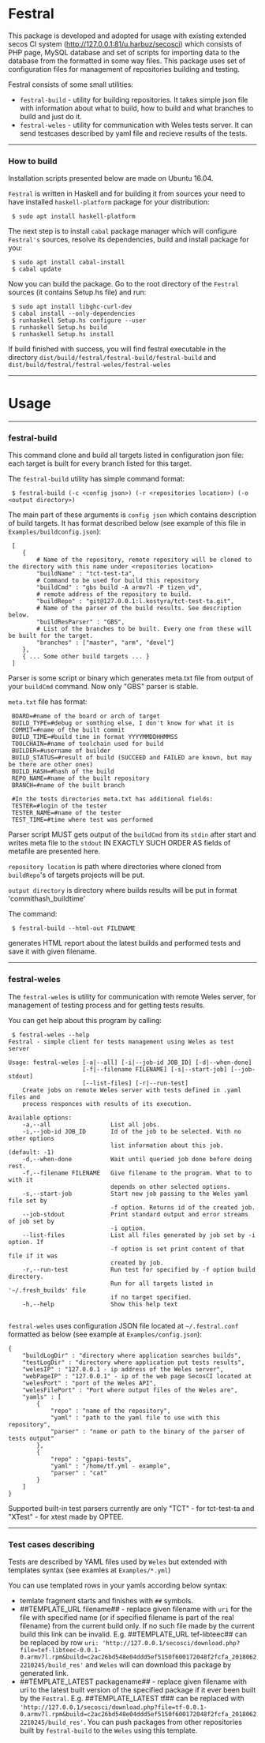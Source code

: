 # Festral 

This package is developed and adopted for usage with existing extended secos CI system (http://127.0.0.1:81/u.harbuz/secosci) which consists of PHP page, MySQL database and set of scripts for importing
data to the database from the formatted in some way files. This package uses set of configuration files for management of repositories building and testing.

Festral consists of some small utilities:

* `festral-build` - utility for building repositories. It takes simple json file with information about what to build, how to build and what branches to build and just do it.
* `festral-weles` - utility for communication with Weles tests server. It can send testcases described by yaml file and recieve results of the tests.

----------
### How to build
Installation scripts presented below are made on Ubuntu 16.04.

`Festral` is written in Haskell and for building it from sources your need to have installed `haskell-platform` package for your distribution:

```
 $ sudo apt install haskell-platform
```

The next step is to install `cabal` package manager which will configure `Festral's` sources, resolve its dependencies, build and install package for you:

``` 
 $ sudo apt install cabal-install
 $ cabal update
 ```

Now you can build the package. Go to the root directory of the `Festral` sources (it contains Setup.hs file) and run:

```
 $ sudo apt install libghc-curl-dev
 $ cabal install --only-dependencies
 $ runhaskell Setup.hs configure --user
 $ runhaskell Setup.hs build
 $ runhaskell Setup.hs install
```

If build finished with success, you will find festral executable in the directory `dist/build/festral/festral-build/festral-build` and `dist/build/festral/festral-weles/festral-weles`

-----------
# Usage
-----------
### festral-build

This command clone and build all targets listed in configuration json file: each target is built for every branch listed for this target.

The `festral-build` utility has simple command format:

```
 $ festral-build (-c <config json>) (-r <repositories location>) (-o <output directory>)
```

The main part of these arguments is `config json` which contains description of build targets. 
It has format described below (see example of this file in `Examples/buildconfig.json`):

```
 [
    {
        # Name of the repository, remote repository will be cloned to the directory with this name under <repositories location>
        "buildName" : "tct-test-ta", 
        # Command to be used for build this repository
        "buildCmd" : "gbs build -A armv7l -P tizen_vd", 
        # remote address of the repository to build. 
        "buildRepo" : "git@127.0.0.1:l.kostyra/tct-test-ta.git", 
        # Name of the parser of the build results. See description below.
        "buildResParser" : "GBS", 
        # List of the branches to be built. Every one from these will be built for the target.
        "branches" : ["master", "arm", "devel"] 
    },
    { ... Some other build targets ... }
 ]
```

Parser is some script or binary which generates meta.txt file from output of your `buildCmd` command. Now only "GBS" parser is stable.

`meta.txt` file has format:

```
 BOARD=#name of the board or arch of target
 BUILD_TYPE=#debug or somthing else, I don't know for what it is
 COMMIT=#name of the built commit
 BUILD_TIME=#build time in format YYYYMMDDHHMMSS
 TOOLCHAIN=#name of toolchain used for build
 BUILDER=#username of builder
 BUILD_STATUS=#result of build (SUCCEED and FAILED are known, but may be there are other ones)
 BUILD_HASH=#hash of the build
 REPO_NAME=#name of the built repository
 BRANCH=#name of the built branch

 #In the tests directories meta.txt has additional fields:
 TESTER=#login of the tester
 TESTER_NAME=#name of the tester
 TEST_TIME=#time where test was performed
```

Parser script MUST gets output of the `buildCmd` from its `stdin` after start and writes meta file to the `stdout` IN EXACTLY SUCH ORDER AS fields of metafile
are presented here.

`repository location` is path where directories where cloned from `buildRepo`'s of targets projects will be put.

`output directory` is directory where builds results will be put in format 'commithash_buildtime'

The command:
```
 $ festral-build --html-out FILENAME 
```
generates HTML report about the latest builds and performed tests and save it with given filename.

--------------
### festral-weles

The `festral-weles` is utility for communication with remote Weles server, for management of testing process and for getting tests results.

You can get help about this program by calling:

```
 $ festral-weles --help
Festral - simple client for tests management using Weles as test server

Usage: festral-weles [-a|--all] [-i|--job-id JOB_ID] [-d|--when-done]
                     [-f|--filename FILENAME] [-s|--start-job] [--job-stdout]
                     [--list-files] [-r|--run-test]
    Create jobs on remote Weles server with tests defined in .yaml files and
    process responces with results of its execution.

Available options:
    -a,--all                 List all jobs.
    -i,--job-id JOB_ID       Id of the job to be selected. With no other options
                             list information about this job. (default: -1)
    -d,--when-done           Wait until queried job done before doing rest.
    -f,--filename FILENAME   Give filename to the program. What to to with it
                             depends on other selected options.
    -s,--start-job           Start new job passing to the Weles yaml file set by
                             -f option. Returns id of the created job.
    --job-stdout             Print standard output and error streams of job set by
                             -i option.
    --list-files             List all files generated by job set by -i option. If
                             -f option is set print content of that file if it was
                             created by job.
    -r,--run-test            Run test for specified by -f option build directory.
                             Run for all targets listed in '~/.fresh_builds' file
                             if no target specified.
    -h,--help                Show this help text


```

`festral-weles` uses configuration JSON file located at `~/.festral.conf` formatted as below (see example at `Examples/config.json`):

```
{
    "buildLogDir" : "directory where application searches builds",
    "testLogDir" : "directory where application put tests results",
    "welesIP" : "127.0.0.1 - ip address of the Weles server",
    "webPageIP" : "127.0.0.1" - ip of the web page SecosCI located at
    "welesPort" : "port of the Weles API",
    "welesFilePort" : "Port where output files of the Weles are",
    "yamls" : [
        {
            "repo" : "name of the repository",
            "yaml" : "path to the yaml file to use with this repository",
            "parser" : "name or path to the binary of the parser of tests output"
        },
        {
            "repo" : "gpapi-tests",
            "yaml" : "/home/tf.yml - example",
            "parser" : "cat"
        }
    ]
}

```

Supported built-in test parsers currently are only "TCT" - for tct-test-ta and "XTest" - for xtest made by OPTEE.

-----------------
### Test cases describing

Tests are described by YAML files used by `Weles` but extended with templates syntax (see examles at `Examples/*.yml`)

You can use templated rows in your yamls according below syntax:

* temlate fragment starts and finishes with `##` symbols.
* ##TEMPLATE_URL filename## - replace given filename with `uri` for the file with specified name (or if specified filename is part of the real filename)
from the current build only. If no such file made by the current build this link can be invalid. E.g. ##TEMPLATE_URL tef-libteec## can be replaced by row
`uri: 'http://127.0.0.1/secosci/download.php?file=tef-libteec-0.0.1-0.armv7l.rpm&build=c2ac26bd548e04ddd5ef5150f600172048f2fcfa_20180622210245/build_res'`
and `Weles` will can download this package by generated link.
* ##TEMPLATE_LATEST packagename## - replace given filename with uri to the latest built version of the specified package if it ever been built by the `Festral`.
E.g. ##TEMPLATE_LATEST tf## can be replaced with `'http://127.0.0.1/secosci/download.php?file=tf-0.0.1-0.armv7l.rpm&build=c2ac26bd548e04ddd5ef5150f600172048f2fcfa_20180622210245/build_res'`.
You can push packages from other repositories built by `festral-build` to the `Weles` using this template.
